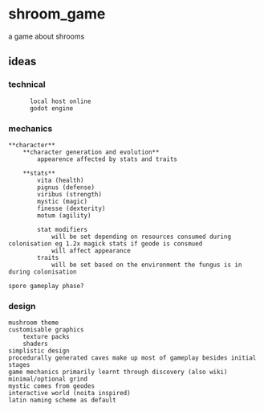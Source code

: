 # shroom_game
a game about shrooms

## ideas
### technical
	      local host online
	      godot engine
### mechanics
	**character**
		**character generation and evolution**
			appearence affected by stats and traits
		
		**stats**
		  	vita (health)
		  	pignus (defense)
		  	viribus (strength)
		  	mystic (magic)
		  	finesse (dexterity)
		  	motum (agility)
			
			stat modifiers 
		  		will be set depending on resources consumed during colonisation eg 1.2x magick stats if geode is consmued
				will affect appearance
			traits
				will be set based on the environment the fungus is in during colonisation
	
	spore gameplay phase?

### design
	mushroom theme
	customisable graphics
		texture packs
		shaders
	simplistic design
	procedurally generated caves make up most of gameplay besides initial stages
	game mechanics primarily learnt through discovery (also wiki)
	minimal/optional grind
	mystic comes from geodes
	interactive world (noita inspired)
	latin naming scheme as default
